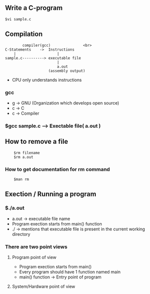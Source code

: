 ##  Write a C-program

    $vi sample.c

## Compilation

            compiler(gcc)               <br>
    C-Statements    ->  Instructions    
        |                   |
    sample.c----------> executable file
                            |
                            a.out
                        (assembly output)

* CPU only understands instructions

### gcc
*   g       ->  GNU (Organization which develops open source)
*   c       ->  C
*   c       ->  Compiler

### $gcc sample.c   -->     Exectable file( a.out )

## How to remove a file
```
    $rm filename
    $rm a.out
```

### How to get documentation for rm command
```
    $man rm
```

## Exection / Running a program

### $./a.out
*   a.out   -> executable file name
*   Program exection starts from main() function
*   ./      -> mentions that executable file is present in the current working directory

### There are two point views

1) Program point of view
    - Program exection starts from main()
    - Every program should have 1 function named main
    - main() function -> Entry point of program

2) System/Hardware point of view